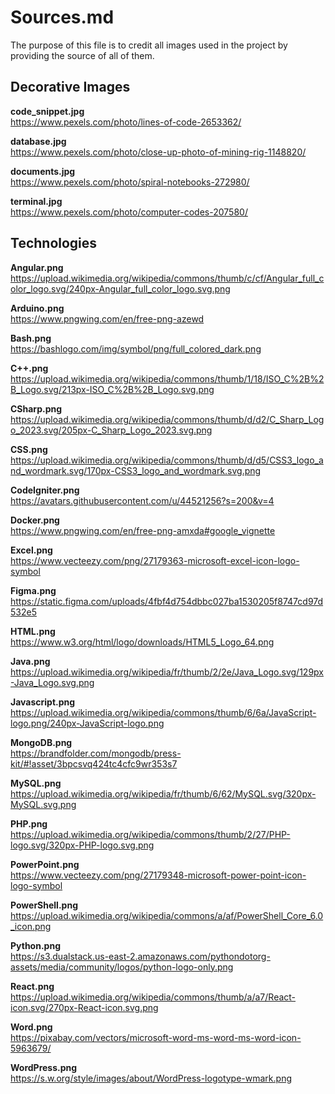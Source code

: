 # Sources.md
The purpose of this file is to credit all images used in the project by providing the source of all of them.

## Decorative Images

**code_snippet.jpg** \
https://www.pexels.com/photo/lines-of-code-2653362/

**database.jpg** \
https://www.pexels.com/photo/close-up-photo-of-mining-rig-1148820/

**documents.jpg** \
https://www.pexels.com/photo/spiral-notebooks-272980/

**terminal.jpg** \
https://www.pexels.com/photo/computer-codes-207580/

## Technologies

**Angular.png** \
https://upload.wikimedia.org/wikipedia/commons/thumb/c/cf/Angular_full_color_logo.svg/240px-Angular_full_color_logo.svg.png

**Arduino.png** \
https://www.pngwing.com/en/free-png-azewd

**Bash.png** \
https://bashlogo.com/img/symbol/png/full_colored_dark.png

**C++.png** \
https://upload.wikimedia.org/wikipedia/commons/thumb/1/18/ISO_C%2B%2B_Logo.svg/213px-ISO_C%2B%2B_Logo.svg.png

**CSharp.png** \
https://upload.wikimedia.org/wikipedia/commons/thumb/d/d2/C_Sharp_Logo_2023.svg/205px-C_Sharp_Logo_2023.svg.png

**CSS.png** \
https://upload.wikimedia.org/wikipedia/commons/thumb/d/d5/CSS3_logo_and_wordmark.svg/170px-CSS3_logo_and_wordmark.svg.png

**CodeIgniter.png** \
https://avatars.githubusercontent.com/u/44521256?s=200&v=4

**Docker.png** \
https://www.pngwing.com/en/free-png-amxda#google_vignette

**Excel.png** \
https://www.vecteezy.com/png/27179363-microsoft-excel-icon-logo-symbol

**Figma.png** \
https://static.figma.com/uploads/4fbf4d754dbbc027ba1530205f8747cd97d532e5

**HTML.png** \
https://www.w3.org/html/logo/downloads/HTML5_Logo_64.png

**Java.png** \
https://upload.wikimedia.org/wikipedia/fr/thumb/2/2e/Java_Logo.svg/129px-Java_Logo.svg.png

**Javascript.png** \
https://upload.wikimedia.org/wikipedia/commons/thumb/6/6a/JavaScript-logo.png/240px-JavaScript-logo.png

**MongoDB.png** \
https://brandfolder.com/mongodb/press-kit/#!asset/3bpcsvq424tc4cfc9wr353s7

**MySQL.png** \
https://upload.wikimedia.org/wikipedia/fr/thumb/6/62/MySQL.svg/320px-MySQL.svg.png

**PHP.png** \
https://upload.wikimedia.org/wikipedia/commons/thumb/2/27/PHP-logo.svg/320px-PHP-logo.svg.png

**PowerPoint.png** \
https://www.vecteezy.com/png/27179348-microsoft-power-point-icon-logo-symbol

**PowerShell.png** \
https://upload.wikimedia.org/wikipedia/commons/a/af/PowerShell_Core_6.0_icon.png

**Python.png** \
https://s3.dualstack.us-east-2.amazonaws.com/pythondotorg-assets/media/community/logos/python-logo-only.png

**React.png** \
https://upload.wikimedia.org/wikipedia/commons/thumb/a/a7/React-icon.svg/270px-React-icon.svg.png

**Word.png** \
https://pixabay.com/vectors/microsoft-word-ms-word-ms-word-icon-5963679/

**WordPress.png** \
https://s.w.org/style/images/about/WordPress-logotype-wmark.png